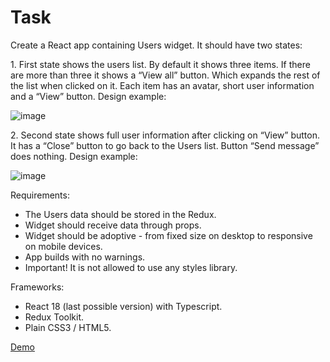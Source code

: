 


<h1>Task</h1>

  Create a React app containing Users widget. It should have two states:
 <p> 
1.	First state shows the users list. By default it shows three items. If there are more than three it shows a “View all” button. Which expands the rest of the list when clicked on it. Each item has an avatar, short user information and a “View” button. Design example:

</p>

![image](https://github.com/SaadatHasanzada/textask/assets/57296587/96a804bd-21b9-4779-a564-4e8331a64772)
<p>
  2.	Second state shows full user information after clicking on “View” button. It has a “Close” button to go back to the Users list. Button “Send message” does nothing. Design example:
</p>

![image](https://github.com/SaadatHasanzada/textask/assets/57296587/48517423-f1e1-4527-9cd1-cd863821aba3)

  Requirements:
<ul>

  <li>The Users data should be stored in the Redux.</li>
  <li>	Widget should receive data through props.</li>
  <li>Widget should be adoptive - from fixed size on desktop to responsive on mobile devices.</li>
  <li>App builds with no warnings.</li>
  <li>Important! It is not allowed to use any styles library.</li>
</ul>

  Frameworks:
<ul>

  <li>React 18 (last possible version) with Typescript. </li>
  <li>	Redux Toolkit.</li>
  <li>Plain CSS3 / HTML5.</li>
 
</ul>

[Demo](https://user-widget.netlify.app)
